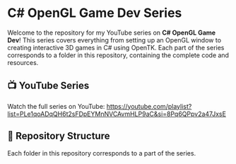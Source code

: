 # C# OpenGL Game Dev Series

Welcome to the repository for my YouTube series on **C# OpenGL Game Dev**! This series covers everything from setting up an OpenGL window to creating interactive 3D games in C# using OpenTK. Each part of the series corresponds to a folder in this repository, containing the complete code and resources.

## 📺 YouTube Series
Watch the full series on YouTube: https://youtube.com/playlist?list=PLe1qoADqQH6t2sFDpEYMnNVCAvmHLP9aC&si=8Pq6QPpv2a47JxsE

## 🚀 Repository Structure
Each folder in this repository corresponds to a part of the series.
